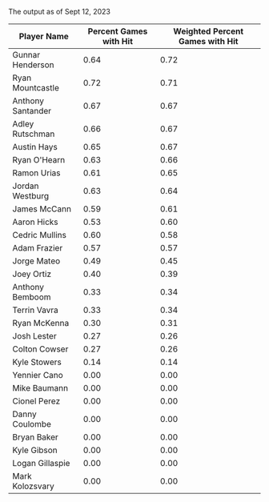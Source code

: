 The output as of Sept 12, 2023

| Player Name | Percent Games with Hit | Weighted Percent Games with Hit |
| ----------- | ---------------------- | ------------------------------- |
| Gunnar Henderson | 0.64 | 0.72 |
| Ryan Mountcastle | 0.72 | 0.71 |
| Anthony Santander | 0.67 | 0.67 |
| Adley Rutschman | 0.66 | 0.67 |
| Austin Hays | 0.65 | 0.67 |
| Ryan O'Hearn | 0.63 | 0.66 |
| Ramon Urias | 0.61 | 0.65 |
| Jordan Westburg | 0.63 | 0.64 |
| James McCann | 0.59 | 0.61 |
| Aaron Hicks | 0.53 | 0.60 |
| Cedric Mullins | 0.60 | 0.58 |
| Adam Frazier | 0.57 | 0.57 |
| Jorge Mateo | 0.49 | 0.45 |
| Joey Ortiz | 0.40 | 0.39 |
| Anthony Bemboom | 0.33 | 0.34 |
| Terrin Vavra | 0.33 | 0.34 |
| Ryan McKenna | 0.30 | 0.31 |
| Josh Lester | 0.27 | 0.26 |
| Colton Cowser | 0.27 | 0.26 |
| Kyle Stowers | 0.14 | 0.14 |
| Yennier Cano | 0.00 | 0.00 |
| Mike Baumann | 0.00 | 0.00 |
| Cionel Perez | 0.00 | 0.00 |
| Danny Coulombe | 0.00 | 0.00 |
| Bryan Baker | 0.00 | 0.00 |
| Kyle Gibson | 0.00 | 0.00 |
| Logan Gillaspie | 0.00 | 0.00 |
| Mark Kolozsvary | 0.00 | 0.00 |
